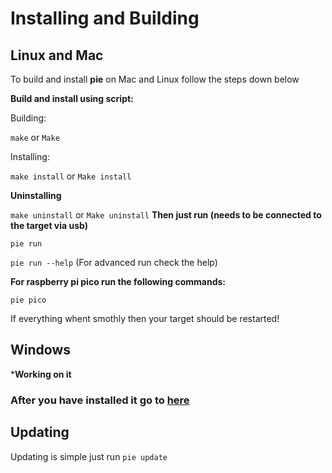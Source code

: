 # Installing and Building

## Linux and Mac
To build and install **pie** on Mac and Linux follow the steps down below

**Build and install using script:**

Building:

`make` or `Make`

Installing:

`make install` or `Make install`


**Uninstalling**

`make uninstall` or `Make uninstall`
**Then just run (needs to be connected to the target via usb)**

`pie run`

`pie run --help` (For advanced run check the help)

**For raspberry pi pico run the following commands:**

`pie pico`

If everything whent smothly then your target should be restarted!

## Windows

***Working on it**


### After you have installed it go to [here](https://github.com/kevinalavik/chrome-pie/blob/main/USE.md)

## Updating

Updating is simple just run
`pie update`
